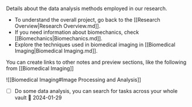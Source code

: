 
Details about the data analysis methods employed in our research.

- To understand the overall project, go back to the [[Research Overview|Research Overview.md]].
- If you need information about biomechanics, check [[Biomechanics|Biomechanics.md]].
- Explore the techniques used in biomedical imaging in [[Biomedical Imaging|Biomedical Imaging.md]].


You can create links to other notes and preview sections, like the following from [[Biomedical Imaging]]

![[Biomedical Imaging#Image Processing and Analysis]]


- [ ] Do some data analysis, you can search for tasks across your whole vault 📅 2024-01-29 

